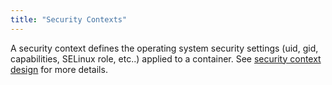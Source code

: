 ```yaml
---
title: "Security Contexts"
---
```

A security context defines the operating system security settings (uid, gid, capabilities, SELinux role, etc..) applied to a container. See [security context design](https://github.com/kubernetes/kubernetes/tree/master/docs/design/security_context.md) for more details.